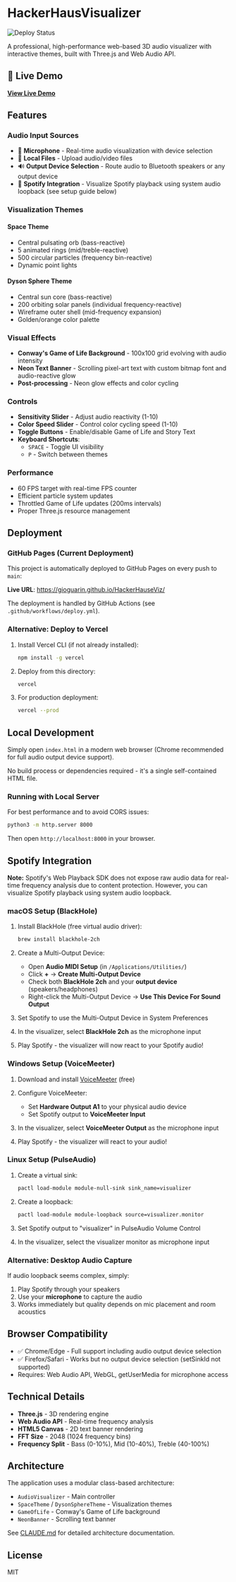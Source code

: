 # HackerHausVisualizer

![Deploy Status](https://github.com/gioguarin/HackerHauseViz/actions/workflows/deploy.yml/badge.svg)

A professional, high-performance web-based 3D audio visualizer with interactive themes, built with Three.js and Web Audio API.

## 🚀 Live Demo

**[View Live Demo](https://gioguarin.github.io/HackerHauseViz/)**

## Features

### Audio Input Sources
- 🎤 **Microphone** - Real-time audio visualization with device selection
- 📁 **Local Files** - Upload audio/video files
- 🔊 **Output Device Selection** - Route audio to Bluetooth speakers or any output device
- 🎵 **Spotify Integration** - Visualize Spotify playback using system audio loopback (see setup guide below)

### Visualization Themes

#### Space Theme
- Central pulsating orb (bass-reactive)
- 5 animated rings (mid/treble-reactive)
- 500 circular particles (frequency bin-reactive)
- Dynamic point lights

#### Dyson Sphere Theme
- Central sun core (bass-reactive)
- 200 orbiting solar panels (individual frequency-reactive)
- Wireframe outer shell (mid-frequency expansion)
- Golden/orange color palette

### Visual Effects

- **Conway's Game of Life Background** - 100x100 grid evolving with audio intensity
- **Neon Text Banner** - Scrolling pixel-art text with custom bitmap font and audio-reactive glow
- **Post-processing** - Neon glow effects and color cycling

### Controls

- **Sensitivity Slider** - Adjust audio reactivity (1-10)
- **Color Speed Slider** - Control color cycling speed (1-10)
- **Toggle Buttons** - Enable/disable Game of Life and Story Text
- **Keyboard Shortcuts**:
  - `SPACE` - Toggle UI visibility
  - `P` - Switch between themes

### Performance

- 60 FPS target with real-time FPS counter
- Efficient particle system updates
- Throttled Game of Life updates (200ms intervals)
- Proper Three.js resource management

## Deployment

### GitHub Pages (Current Deployment)

This project is automatically deployed to GitHub Pages on every push to `main`:

**Live URL**: https://gioguarin.github.io/HackerHauseViz/

The deployment is handled by GitHub Actions (see `.github/workflows/deploy.yml`).

### Alternative: Deploy to Vercel

1. Install Vercel CLI (if not already installed):
   ```bash
   npm install -g vercel
   ```

2. Deploy from this directory:
   ```bash
   vercel
   ```

3. For production deployment:
   ```bash
   vercel --prod
   ```

## Local Development

Simply open `index.html` in a modern web browser (Chrome recommended for full audio output device support).

No build process or dependencies required - it's a single self-contained HTML file.

### Running with Local Server

For best performance and to avoid CORS issues:

```bash
python3 -m http.server 8000
```

Then open `http://localhost:8000` in your browser.

## Spotify Integration

**Note:** Spotify's Web Playback SDK does not expose raw audio data for real-time frequency analysis due to content protection. However, you can visualize Spotify playback using system audio loopback.

### macOS Setup (BlackHole)

1. Install BlackHole (free virtual audio driver):
   ```bash
   brew install blackhole-2ch
   ```

2. Create a Multi-Output Device:
   - Open **Audio MIDI Setup** (in `/Applications/Utilities/`)
   - Click **+** → **Create Multi-Output Device**
   - Check both **BlackHole 2ch** and your **output device** (speakers/headphones)
   - Right-click the Multi-Output Device → **Use This Device For Sound Output**

3. Set Spotify to use the Multi-Output Device in System Preferences

4. In the visualizer, select **BlackHole 2ch** as the microphone input

5. Play Spotify - the visualizer will now react to your Spotify audio!

### Windows Setup (VoiceMeeter)

1. Download and install [VoiceMeeter](https://vb-audio.com/Voicemeeter/) (free)

2. Configure VoiceMeeter:
   - Set **Hardware Output A1** to your physical audio device
   - Set Spotify output to **VoiceMeeter Input**

3. In the visualizer, select **VoiceMeeter Output** as the microphone input

4. Play Spotify - the visualizer will react to your audio!

### Linux Setup (PulseAudio)

1. Create a virtual sink:
   ```bash
   pactl load-module module-null-sink sink_name=visualizer
   ```

2. Create a loopback:
   ```bash
   pactl load-module module-loopback source=visualizer.monitor
   ```

3. Set Spotify output to "visualizer" in PulseAudio Volume Control

4. In the visualizer, select the visualizer monitor as microphone input

### Alternative: Desktop Audio Capture

If audio loopback seems complex, simply:
1. Play Spotify through your speakers
2. Use your **microphone** to capture the audio
3. Works immediately but quality depends on mic placement and room acoustics

## Browser Compatibility

- ✅ Chrome/Edge - Full support including audio output device selection
- ✅ Firefox/Safari - Works but no output device selection (setSinkId not supported)
- Requires: Web Audio API, WebGL, getUserMedia for microphone access

## Technical Details

- **Three.js** - 3D rendering engine
- **Web Audio API** - Real-time frequency analysis
- **HTML5 Canvas** - 2D text banner rendering
- **FFT Size** - 2048 (1024 frequency bins)
- **Frequency Split** - Bass (0-10%), Mid (10-40%), Treble (40-100%)

## Architecture

The application uses a modular class-based architecture:
- `AudioVisualizer` - Main controller
- `SpaceTheme` / `DysonSphereTheme` - Visualization themes
- `GameOfLife` - Conway's Game of Life background
- `NeonBanner` - Scrolling text banner

See [CLAUDE.md](./CLAUDE.md) for detailed architecture documentation.

## License

MIT